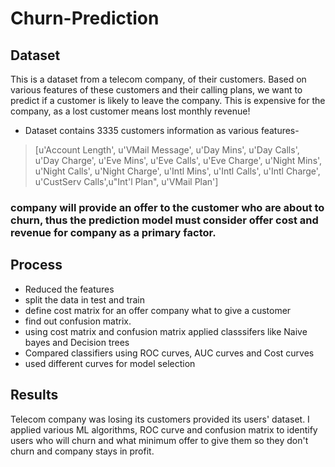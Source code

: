 # Churn-Prediction

## Dataset
This is a dataset from a telecom company, of their customers. Based on various features of these customers and their calling plans, we want to predict if a customer is likely to leave the company. This is expensive for the company, as a lost customer means lost monthly revenue!
- Dataset contains 3335 customers information as various features-
> [u'Account Length', u'VMail Message', u'Day Mins', u'Day Calls', u'Day Charge', u'Eve Mins', u'Eve Calls', u'Eve Charge', u'Night Mins', u'Night Calls', u'Night Charge', u'Intl Mins', u'Intl Calls', u'Intl Charge', u'CustServ Calls',u"Int'l Plan", u'VMail Plan']

### company will provide an offer to the customer who are about to churn, thus the prediction model must consider offer cost and revenue for company as a primary factor.  

## Process
- Reduced the features
- split the data in test and train
- define cost matrix for an offer company what to give a customer
- find out confusion matrix.
- using cost matrix and confusion matrix applied classsifers like Naive bayes and Decision trees
- Compared classifiers using ROC curves, AUC curves and Cost curves
- used different curves for model selection 


## Results
Telecom company was losing its customers provided its users' dataset. I applied various ML algorithms, ROC curve and confusion matrix to identify users who will churn and what minimum offer to give them so they don't churn and company stays in profit.
